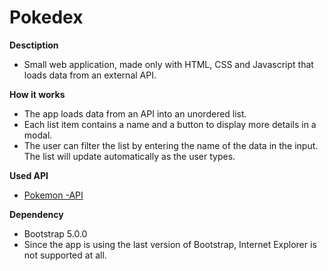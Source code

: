 
# Pokedex
**Desctiption**
* Small web application, made only with HTML, CSS and Javascript that loads data from an external API.

**How it works**
* The app loads data from an API into an unordered list.
* Each list item contains a name and a button to display more details in a modal.
* The user can filter the list by entering the name of the data in the input. The list will update automatically as the user types.

**Used API**
* [Pokemon -API](https://pokeapi.co/)

**Dependency**
* Bootstrap 5.0.0
* Since the app is using the last version of Bootstrap, Internet Explorer is not supported at all.
